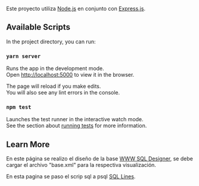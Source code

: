 Este proyecto utiliza [Node.js](https://nodejs.org/es/) en conjunto con [Express.js](https://expressjs.com/es/).

## Available Scripts

In the project directory, you can run:

### `yarn server`

Runs the app in the development mode.<br>
Open [http://localhost:5000](http://localhost:5000) to view it in the browser.

The page will reload if you make edits.<br>
You will also see any lint errors in the console.

### `npm test`

Launches the test runner in the interactive watch mode.<br>
See the section about [running tests](https://facebook.github.io/create-react-app/docs/running-tests) for more information.

## Learn More

En este página se realizo el diseño de la base [WWW SQL Designer](http://ondras.zarovi.cz/sql/demo/?keyword=default), se debe cargar el archivo "base.xml" para la respectiva visualización.

En esta pagina se paso el scrip sql a psql [SQL Lines](http://www.sqlines.com/online).
